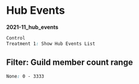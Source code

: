 # Hub Events

**2021-11_hub_events**

```css
Control
Treatment 1: Show Hub Events List
```

## Filter: Guild member count range
```css
None: 0 - 3333
```

